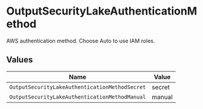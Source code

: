 # OutputSecurityLakeAuthenticationMethod

AWS authentication method. Choose Auto to use IAM roles.


## Values

| Name                                           | Value                                          |
| ---------------------------------------------- | ---------------------------------------------- |
| `OutputSecurityLakeAuthenticationMethodSecret` | secret                                         |
| `OutputSecurityLakeAuthenticationMethodManual` | manual                                         |